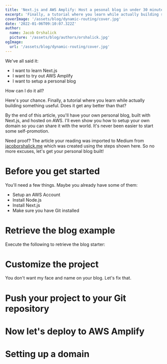 ```yaml
---
title: 'Next.js and AWS Amplify: Host a pesonal blog in under 30 minutes'
excerpt: 'Finally, a tutorial where you learn while actually building something useful.  This article was written on my personal blog built with Next.js and hosted on AWS Amplify.'
coverImage: '/assets/blog/dynamic-routing/cover.jpg'
date: '2022-01-06T09:10:07.322Z'
author:
  name: Jacob Orshalick
  picture: '/assets/blog/authors/orshalick.jpg'
ogImage:
  url: '/assets/blog/dynamic-routing/cover.jpg'
---
```


We've all said it:

- I want to learn Next.js
- I want to try out AWS Amplify
- I want to setup a personal blog

How can I do it all?

Here's your chance.  Finally, a tutorial where you learn while actually building something useful.  Does it get any better than that?

By the end of this article, you'll have your own personal blog, built with Next.js, and hosted on AWS.  I'll even show you how to setup your own domain so you can share it with the world.  It's never been easier to start some self-promotion.

Need proof?  The article your reading was imported to Medium from [jacoborshalick.me](https://jacoborshalick.me) which was created using the steps shown here.  So no more excuses, let's get your personal blog built!

# Before you get started

You'll need a few things.  Maybe you already have some of them:

- Setup an AWS Account
- Install Node.js
- Install Next.js
- Make sure you have Git installed

# Retrieve the blog example

Execute the following to retrieve the blog starter:

# Customize the project

You don't want my face and name on your blog.  Let's fix that.

# Push your project to your Git repository

# Now let's deploy to AWS Amplify

# Setting up a domain
